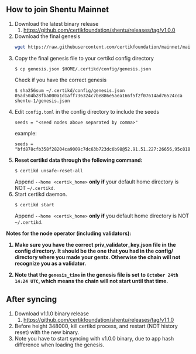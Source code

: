 ## How to join Shentu Mainnet

1. Download the latest binary release
    1. https://github.com/certikfoundation/shentu/releases/tag/v1.0.0
1. Download the final genesis
    ```bash
    wget https://raw.githubusercontent.com/certikfoundation/mainnet/main/shentu-1/genesis.json .
    ```
1. Copy the final genesis file to your certikd config directory
    ```
    $ cp genesis.json $HOME/.certikd/config/genesis.json
    ```
    Check if you have the correct genesis
    ```
    $ sha256sum ~/.certikd/config/genesis.json
    05ad504b28fba000a1d1aff736324c7be886e5aea166f5f2f07614ad76524cca  shentu-1/genesis.json
    ```
2. Edit `config.toml` in the config directory to include the seeds
    ```
    seeds = "<seed nodes above separated by comma>"
    ```
    example:
    ```
    seeds = "bfd878cfb358f28204ca9009c7dc63b723dc6b98@52.91.51.227:26656,95c818abe0e7b72e66903835775d5afa884ee1f0@3.91.105.64:26656,0d0b19bca0f30fbdaadd20f1a38b2ea35305169e@100.26.242.20:26656,a48d2e1def5c705b31d77651cd18df0a1aded9b8@3.82.105.31:26656,ff0f27a5db14928ab12059069702689dff1bc6d7@3.238.117.221:26656"
    ```
3. <b>Reset certikd data through the following command:</b>
    ```
    $ certikd unsafe-reset-all
    ```
    Append `--home <certik_home>` <b>only if</b> your default home directory is NOT `~/.certikd`.
4. Start certikd daemon.
    ```
    $ certikd start
    ```
    Append `--home <certik_home>` <b>only if</b> you default home directory is NOT `~/.certikd`.

<b>
Notes for the node operator (including validators):

1. Make sure you have the correct priv_validator_key.json file in the config directory. It should be the one that you had in the config/ directory where you made your gentx. Otherwise the chain will not recognize you as a validator.

1. Note that the `genesis_time` in the genesis file is set to `October 24th 14:24 UTC`, which means the chain will not start until that time.
</b>

## After syncing

1. Download v1.1.0 binary release
    1. https://github.com/certikfoundation/shentu/releases/tag/v1.1.0
2. Before height 348000, kill certikd process, and restart (NOT history reset) with the new binary.
3. Note you have to start syncing with v1.0.0 binary, due to app hash difference when loading the genesis.